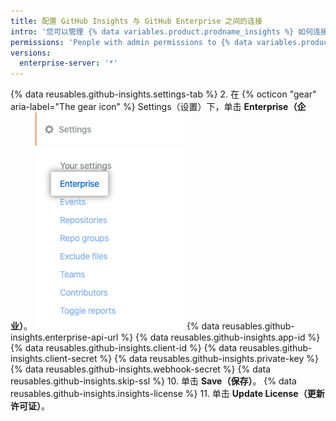 ```yaml
---
title: 配置 GitHub Insights 与 GitHub Enterprise 之间的连接
intro: '您可以管理 {% data variables.product.prodname_insights %} 如何连接到 {% data variables.product.prodname_enterprise %}。'
permissions: 'People with admin permissions to {% data variables.product.prodname_insights %} can configure the connection to {% data variables.product.prodname_enterprise %}.'
versions:
  enterprise-server: '*'
---
```


{% data reusables.github-insights.settings-tab %}
2. 在
{% octicon "gear" aria-label="The gear icon" %} Settings（设置）下，单击 **Enterprise（企业）**。
  ![Enterprise（企业）选项卡](/assets/images/help/insights/enterprise-tab.png)
{% data reusables.github-insights.enterprise-api-url %}
{% data reusables.github-insights.app-id %}
{% data reusables.github-insights.client-id %}
{% data reusables.github-insights.client-secret %}
{% data reusables.github-insights.private-key %}
{% data reusables.github-insights.webhook-secret %}
{% data reusables.github-insights.skip-ssl %}
10. 单击 **Save（保存）**。
{% data reusables.github-insights.insights-license %}
11. 单击 **Update License（更新许可证）**。
